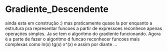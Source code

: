 # Gradiente_Descendente

ainda esta em construção :)
mas praticamente quase la
por enquanto a estrutura pra representar funcoes a partir de expressoes
reconhece apenas operações simples. Ja se tem o algoritmo do gradiente funcionando. Agora é a parte
de fazer o algoritmo d funcao reconhecer funcoes mais complexas como 
ln(x)
tg(x)
x^(x)
e assim por diante ...

